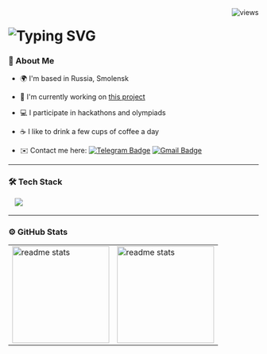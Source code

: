 <img align="right" src="https://komarev.com/ghpvc/?username=mikhalexandr&color=242938" alt="views" />

<h1>
  <img src="https://readme-typing-svg.herokuapp.com?font=Righteous&size=27&duration=6300&vCenter=true&pause=350&color=9D9DE8&random=false&width=680&lines=Hi👋,+my+name+is+Alexandr+Mikhalchenkov!;I'm+a+young+backend+developer+who+is+still+learning+🎓" alt="Typing SVG" />
</h1>

### 👤 About Me
* 🌍  I'm based in Russia, Smolensk
  
* 🚀  I'm currently working on [this project](https://github.com/mikhalexandr/Flask-MyPet-API)

* 💻  I participate in hackathons and olympiads

* ☕  I like to drink a few cups of coffee a day

* ✉️  Сontact me here: [![Telegram Badge](https://img.shields.io/badge/-Telegram-blue?style=flat&logo=Telegram&logoColor=white)](https://t.me/mikhalexandr) [![Gmail Badge](https://img.shields.io/badge/-Gmail-red?style=flat&logo=Gmail&logoColor=white)](mailto:iamikhalexandr@gmail.com)

---

### 🛠️ Tech Stack
<p>
ㅤ<img src="https://skillicons.dev/icons?i=python,flask,qt,go,docker,cpp,postgresql,mysql,git" />
</p>

---

### ⚙️ GitHub Stats
<table>
  <tr>
    <td>
     <img height="195px" align="centre" alt="readme stats" src="https://github-readme-stats-salesp07.vercel.app/api?username=mikhalexandr&count_private=true&layout=compact&show_icons=true&bg_color=242938&icon_color=9D9DE8&rank_icon=github&text_color=ffffff&title_color=9D9DE8" />
    </td>
    <td>
      <img height="195px" align="centre" alt="readme stats" src="https://github-readme-stats.vercel.app/api/top-langs/?username=mikhalexandr&layout=compact&langs_count=6&title_color=9D9DE8&text_color=ffffff&icon_color=6366f1&bg_color=242938&locale=en&custom_title=Most%20%Used%20%Languages" />
    </td>
  </tr>
</table>
